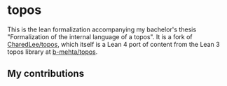 # topos

This is the lean formalization accompanying my bachelor's thesis "Formalization of the internal language of a topos".
It is a fork of [CharedLee/topos](https://github.com/CharredLee/topos), which itself is a Lean 4 port of content from the Lean 3 topos library at [b-mehta/topos](https://github.com/b-mehta/topos).

## My contributions


